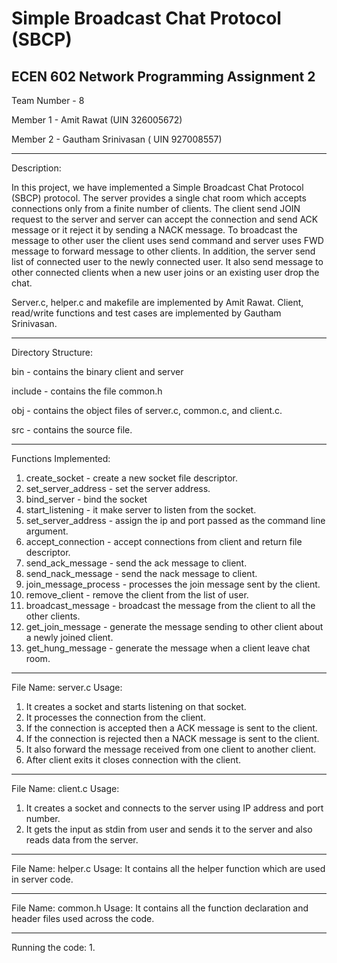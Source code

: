 
# Simple Broadcast Chat Protocol (SBCP)


ECEN 602 Network Programming Assignment 2
-------------------------------------------------------------------------------------------------------------------------

Team Number - 8

Member 1 - Amit Rawat (UIN 326005672)

Member 2 - Gautham Srinivasan ( UIN 927008557)

------------------------------------------------------------------------------------------------------------------------
Description:

In this project, we have implemented a Simple Broadcast Chat Protocol (SBCP) protocol. The server provides a single chat room which accepts connections only from a finite number of clients. The client send JOIN request to the server and server can accept the connection and send ACK message or it reject it by sending a NACK message. To broadcast the message to other user the client uses send command and server uses FWD message to forward message to other clients. In addition, the server send list of connected user to the newly connected user. It also send message to other connected clients when a new user joins or an existing user drop the chat.

Server.c, helper.c and makefile are implemented by Amit Rawat.
Client, read/write functions and test cases are implemented by Gautham Srinivasan.

--------------------------------------------------------------------------------------------------------------------------
Directory Structure:

bin - contains the binary client and server

include - contains the file common.h

obj - contains the object files of server.c, common.c, and client.c.

src - contains the source file.

--------------------------------------------------------------------------------------------------------------------------
Functions Implemented:

1) create_socket - create a new socket file descriptor.
2) set_server_address - set the server address.
3) bind_server - bind the socket
4) start_listening - it make server to listen from the socket.
5) set_server_address - assign the ip and port passed as the command line argument.
6) accept_connection - accept connections from client and return file descriptor.
7) send_ack_message - send the ack message to client.
8) send_nack_message - send the nack message to client.
9) join_message_process - processes the join message sent by the client.
10) remove_client - remove the client from the list of user.
11) broadcast_message - broadcast the message from the client to all the other clients.
12) get_join_message - generate the message sending to other client about a newly joined client.
13) get_hung_message - generate the message when a client leave chat room.
--------------------------------------------------------------------------------------------------------------------------
File Name: server.c
Usage:
1) It creates a socket and starts listening on that socket.
2) It processes the connection from the client.
3) If the connection is accepted then a ACK message is sent to the client.
4) If the connection is rejected then a NACK message is sent to the client.
5) It also forward the message received from one client to another client.
6) After client exits it closes connection with the client.
---------------------------------------------------------------------------------------------------------------------------
File Name: client.c
Usage:
1) It creates a socket and connects to the server using IP address and port number.
2) It gets the input as stdin from user and sends it to the server and also reads data from the server.


---------------------------------------------------------------------------------------------------------------------------
File Name: helper.c
Usage:
It contains all the helper function which are used in server code.

---------------------------------------------------------------------------------------------------------------------------
File Name: common.h
Usage:
It contains all the function declaration and header files used across the code.

--------------------------------------------------------------------------------------------------------------------------
Running the code:
1. 


